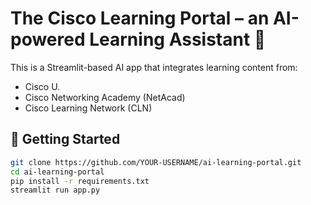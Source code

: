# The Cisco Learning Portal – an AI-powered Learning Assistant 🧠

This is a Streamlit-based AI app that integrates learning content from:

- Cisco U.
- Cisco Networking Academy (NetAcad)
- Cisco Learning Network (CLN)

## 🏁 Getting Started

```bash
git clone https://github.com/YOUR-USERNAME/ai-learning-portal.git
cd ai-learning-portal
pip install -r requirements.txt
streamlit run app.py
```
